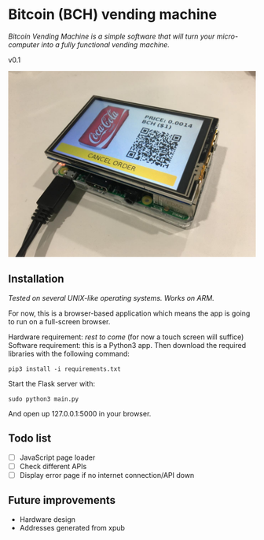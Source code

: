 # Bitcoin (BCH) vending machine

*Bitcoin Vending Machine is a simple software that will turn your micro-computer into a fully functional vending machine.*

v0.1

[![showcase](bitcoin-vending.jpg)](https://www.youtube.com/watch?v=jCm6xKr1zkM)

## Installation

*Tested on several UNIX-like operating systems. Works on ARM.*

For now, this is a browser-based application which means the app is going to run on a full-screen browser.

Hardware requirement: *rest to come* (for now a touch screen will suffice)  
Software requirement: this is a Python3 app. Then download the required libraries with the following command:

```shell
pip3 install -i requirements.txt
```

Start the Flask server with:

```shell
sudo python3 main.py
```

And open up 127.0.0.1:5000 in your browser.

## Todo list

- [ ] JavaScript page loader
- [ ] Check different APIs
- [ ] Display error page if no internet connection/API down

## Future improvements

- Hardware design
- Addresses generated from xpub